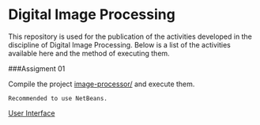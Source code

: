 # Digital Image Processing

This repository is used for the publication of the activities developed in the discipline of Digital Image Processing. Below is a list of the activities available here and the method of executing them.

###Assigment 01

Compile the project [image-processor/](https://github.com/jorismar/Digital-Image-Processing.git/tree/master/image-processor) and execute them.

```
Recommended to use NetBeans.
```
[User Interface](https://github.com/jorismar/Digital-Image-Processing.git/tree/master/image-processor/interface.png)